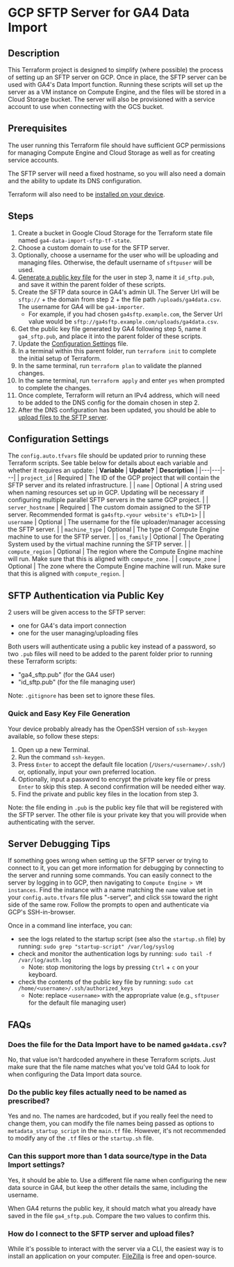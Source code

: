 # GCP SFTP Server for GA4 Data Import
## Description
This Terraform project is designed to simplify (where possible) the process of setting up an SFTP server on GCP. Once in place, the SFTP server can be used with GA4's Data Import function. Running these scripts will set up the server as a VM instance on Compute Engine, and the files will be stored in a Cloud Storage bucket. The server will also be provisioned with a service account to use when connecting with the GCS bucket.

## Prerequisites
The user running this Terraform file should have sufficient GCP permissions for managing Compute Engine and Cloud Storage as well as for creating service accounts.

The SFTP server will need a fixed hostname, so you will also need a domain and the ability to update its DNS configuration.

Terraform will also need to be [installed on your device](https://developer.hashicorp.com/terraform/tutorials/gcp-get-started/install-cli).

## Steps
1. Create a bucket in Google Cloud Storage for the Terraform state file named `ga4-data-import-sftp-tf-state`.
2. Choose a custom domain to use for the SFTP server.
3. Optionally, choose a username for the user who will be uploading and managing files. Otherwise, the default username of `sftpuser` will be used.
4. [Generate a public key file](#quick-and-easy-key-file-generation) for the user in step 3, name it `id_sftp.pub`, and save it within the parent folder of these scripts.
5. Create the SFTP data source in GA4's admin UI. The Server Url will be `sftp://` + the domain from step 2 + the file path `/uploads/ga4data.csv`. The username for GA4 will be `ga4-importer`.
    * For example, if you had chosen `ga4sftp.example.com`, the Server Url value would be `sftp://ga4sftp.example.com/uploads/ga4data.csv`.
6. Get the public key file generated by GA4 following step 5, name it `ga4_sftp.pub`, and place it into the parent folder of these scripts.
7. Update the [Configuration Settings](#configuration-settings) file.
8. In a terminal within this parent folder, run `terraform init` to complete the initial setup of Terraform.
9. In the same terminal, run `terraform plan` to validate the planned changes.
10. In the same terminal, run `terraform apply` and enter `yes` when prompted to complete the changes.
11. Once complete, Terraform will return an IPv4 address, which will need to be added to the DNS config for the domain chosen in step 2.
12. After the DNS configuration has been updated, you should be able to [upload files to the SFTP server](#how-do-i-connect-to-the-sftp-server-and-upload-files).

## Configuration Settings
The `config.auto.tfvars` file should be updated prior to running these Terraform scripts. See table below for details about each variable and whether it requires an update:
| **Variable** | **Update?** | **Description** |
|---|---|---|
| `project_id` | Required | The ID of the GCP project that will contain the SFTP server and its related infrastructure. |
| `name` | Optional | A string used when naming resources set up in GCP. Updating will be necessary if configuring multiple parallel SFTP servers in the same GCP project. |
| `server_hostname` | Required | The custom domain assigned to the SFTP server. Recommended format is `ga4sftp.<your website's eTLD+1>` |
| `username` | Optional | The username for the file uploader/manager accessing the SFTP server. |
| `machine_type` | Optional | The type of Compute Engine machine to use for the SFTP server. |
| `os_family` | Optional | The Operating System used by the virtual machine running the SFTP server. |
| `compute_region` | Optional | The region where the Compute Engine machine will run. Make sure that this is aligned with `compute_zone`. |
| `compute_zone` | Optional | The zone where the Compute Engine machine will run. Make sure that this is aligned with `compute_region`. |

## SFTP Authentication via Public Key
2 users will be given access to the SFTP server:
- one for GA4's data import connection
- one for the user managing/uploading files

Both users will authenticate using a public key instead of a password, so two `.pub` files will need to be added to the parent folder prior to running these Terraform scripts:
- "ga4_sftp.pub" (for the GA4 user)
- "id_sftp.pub" (for the file managing user)

Note: `.gitignore` has been set to ignore these files.

### Quick and Easy Key File Generation
Your device probably already has the OpenSSH version of `ssh-keygen` available, so follow these steps:
1. Open up a new Terminal.
2. Run the command `ssh-keygen`.
3. Press `Enter` to accept the default file location (`/Users/<username>/.ssh/`) or, optionally, input your own preferred location.
4. Optionally, input a password to encrypt the private key file or press `Enter` to skip this step. A second confirmation will be needed either way.
5. Find the private and public key files in the location from step 3.

Note: the file ending in `.pub` is the public key file that will be registered with the SFTP server. The other file is your private key that you will provide when authenticating with the server.

## Server Debugging Tips
If something goes wrong when setting up the SFTP server or trying to connect to it, you can get more information for debugging by connecting to the server and running some commands. You can easily connect to the server by logging in to GCP, then navigating to `Compute Engine > VM instances`. Find the instance with a name matching the `name` value set in your `config.auto.tfvars` file plus "-server", and click `SSH` toward the right side of the same row. Follow the prompts to open and authenticate via GCP's SSH-in-browser.

Once in a command line interface, you can:
* see the logs related to the startup script (see also the `startup.sh` file) by running: `sudo grep "startup-script" /var/log/syslog`
* check and monitor the authentication logs by running: `sudo tail -f /var/log/auth.log`
    * Note: stop monitoring the logs by pressing `Ctrl` + `c` on your keyboard.
* check the contents of the public key file by running: `sudo cat /home/<username>/.ssh/authorized_keys`
    * Note: replace `<username>` with the appropriate value (e.g., `sftpuser` for the default file managing user)

## FAQs
### Does the file for the Data Import have to be named `ga4data.csv`?
No, that value isn't hardcoded anywhere in these Terraform scripts. Just make sure that the file name matches what you've told GA4 to look for when configuring the Data Import data source.

### Do the public key files actually need to be named as prescribed?
Yes and no. The names are hardcoded, but if you really feel the need to change them, you can modify the file names being passed as options to `metadata_startup_script` in the `main.tf` file. However, it's not recommended to modify any of the `.tf` files or the `startup.sh` file.

### Can this support more than 1 data source/type in the Data Import settings?
Yes, it should be able to. Use a different file name when configuring the new data source in GA4, but keep the other details the same, including the username.

When GA4 returns the public key, it should match what you already have saved in the file `ga4_sftp.pub`. Compare the two values to confirm this.

### How do I connect to the SFTP server and upload files?
While it's possible to interact with the server via a CLI, the easiest way is to install an application on your computer. [FileZilla](https://filezilla-project.org/) is free and open-source.